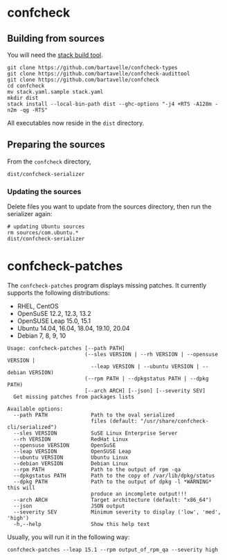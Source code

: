 # confcheck

## Building from sources

You will need the [stack build tool](https://docs.haskellstack.org/en/stable/install_and_upgrade/).

```
git clone https://github.com/bartavelle/confcheck-types
git clone https://github.com/bartavelle/confcheck-audittool
git clone https://github.com/bartavelle/confcheck
cd confcheck
mv stack.yaml.sample stack.yaml
mkdir dist
stack install --local-bin-path dist --ghc-options "-j4 +RTS -A128m -n2m -qg -RTS"
```

All executables now reside in the `dist` directory.

## Preparing the sources

From the `confcheck` directory,

```
dist/confcheck-serializer
```

### Updating the sources

Delete files you want to update from the sources directory, then run the serializer again:

```
# updating Ubuntu sources
rm sources/com.ubuntu.*
dist/confcheck-serializer
```

# confcheck-patches

The `confcheck-patches` program displays missing patches. It currently supports the following distributions:

 * RHEL, CentOS
 * OpenSuSE 12.2, 12.3, 13.2
 * OpenSUSE Leap 15.0, 15.1
 * Ubuntu 14.04, 16.04, 18.04, 19.10, 20.04
 * Debian 7, 8, 9, 10

```
Usage: confcheck-patches [--path PATH] 
                         (--sles VERSION | --rh VERSION | --opensuse VERSION | 
                           --leap VERSION | --ubuntu VERSION | --debian VERSION)
                         (--rpm PATH | --dpkgstatus PATH | --dpkg PATH) 
                         [--arch ARCH] [--json] [--severity SEV]
  Get missing patches from packages lists

Available options:
  --path PATH              Path to the oval serialized
                           files (default: "/usr/share/confcheck-cli/serialized")
  --sles VERSION           SuSE Linux Enterprise Server
  --rh VERSION             RedHat Linux
  --opensuse VERSION       OpenSuSE
  --leap VERSION           OpenSUSE Leap
  --ubuntu VERSION         Ubuntu Linux
  --debian VERSION         Debian Linux
  --rpm PATH               Path to the output of rpm -qa
  --dpkgstatus PATH        Path to the copy of /var/lib/dpkg/status
  --dpkg PATH              Path to the output of dpkg -l *WARNING* this will
                           produce an incomplete output!!!
  --arch ARCH              Target architecture (default: "x86_64")
  --json                   JSON output
  --severity SEV           Minimum severity to display ('low', 'med', 'high')
  -h,--help                Show this help text
```

Usually, you will run it in the following way:

```
confcheck-patches --leap 15.1 --rpm output_of_rpm_qa --severity high
```
